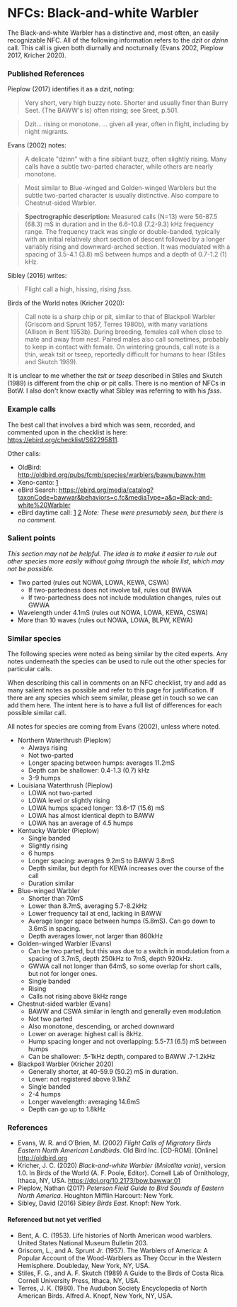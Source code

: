 # NFCs: Black-and-white Warbler

The Black-and-white Warbler has a distinctive and, most often, an easily recognizable NFC. All of the following information refers to the _dzit_ or _dzinn_ call. This call is given both diurnally and nocturnally (Evans 2002, Pieplow 2017, Kricher 2020).

### Published References

Pieplow (2017) identifies it as a _dzit_, noting:

> Very short, very high buzzy note. Shorter and usually finer than Burry Seet. {The BAWW's is} often rising; see Sreet, p.501.

> Dzit... rising or monotone. ... given all year, often in flight, including by night migrants.

Evans (2002) notes:

> A delicate "dzinn" with a fine sibilant buzz, often slightly rising. Many calls have a subtle two-parted character, while others are nearly monotone.

> Most similar to Blue-winged and Golden-winged Warblers but the subtle two-parted character is usually distinctive. Also compare to Chestnut-sided Warbler.

> **Spectrographic description:** Measured calls (N=13) were 56-87.5 (68.3) mS in duration and in the 6.6-10.8 (7.2-9.3) kHz frequency range. The frequency track was single or double-banded, typically with an initial relatively short section of descent followed by a longer variably rising and downward-arched section. It was modulated with a spacing of 3.5-4.1 (3.8) mS between humps and a depth of 0.7-1.2 (1) kHz.

Sibley (2016) writes:

> Flight call a high, hissing, rising _fsss._

Birds of the World notes (Kricher 2020):

> Call note is a sharp chip or pit, similar to that of Blackpoll Warbler (Griscom and Sprunt 1957, Terres 1980b), with many variations (Allison in Bent 1953b). During breeding, females call when close to mate and away from nest. Paired males also call sometimes, probably to keep in contact with female. On wintering grounds, call note is a thin, weak tsit or tseep, reportedly difficult for humans to hear (Stiles and Skutch 1989).

It is unclear to me whether the _tsit_ or _tseep_ described in Stiles and Skutch (1989) is different from the chip or pit calls. There is no mention of NFCs in BotW. I also don't know exactly what Sibley was referring to with his _fsss_.

### Example calls

The best call that involves a bird which was seen, recorded, and commented upon in the checklist is here: https://ebird.org/checklist/S62295811.

Other calls:

- OldBird: http://oldbird.org/pubs/fcmb/species/warblers/baww/baww.htm
- Xeno-canto: [1](https://www.xeno-canto.org/550454)
- eBird Search: https://ebird.org/media/catalog?taxonCode=bawwar&behaviors=c,fc&mediaType=a&q=Black-and-white%20Warbler
- eBird daytime call: [1](https://macaulaylibrary.org/asset/234433151) [2](https://macaulaylibrary.org/asset/227148391) _Note: These were presumably seen, but there is no comment._

### Salient points

_This section may not be helpful. The idea is to make it easier to rule out other species more easily without going through the whole list, which may not be possible._

- Two parted (rules out NOWA, LOWA, KEWA, CSWA)
  - If two-partedness does not involve tail, rules out BWWA
  - If two-partedness does not include modulation changes, rules out GWWA
- Wavelength under 4.1mS (rules out NOWA, LOWA, KEWA, CSWA)
- More than 10 waves (rules out NOWA, LOWA, BLPW, KEWA)

### Similar species

The following species were noted as being similar by the cited experts. Any notes underneath the species can be used to rule out the other species for particular calls.

When describing this call in comments on an NFC checklist, try and add as many salient notes as possible and refer to this page for justification. If there are any species which seem similar, please get in touch so we can add them here. The intent here is to have a full list of differences for each possible similar call.

All notes for species are coming from Evans (2002), unless where noted.

- Northern Waterthrush (Pieplow)
  - Always rising
  - Not two-parted
  - Longer spacing between humps: averages 11.2mS
  - Depth can be shallower: 0.4-1.3 (0.7) kHz
  - 3-9 humps
- Louisiana Waterthrush (Pieplow)
  - LOWA not two-parted
  - LOWA level or slightly rising
  - LOWA humps spaced longer: 13.6-17 (15.6) mS
  - LOWA has almost identical depth to BAWW
  - LOWA has an average of 4.5 humps
- Kentucky Warbler (Pieplow)
  - Single banded
  - Slightly rising
  - 6 humps
  - Longer spacing: averages 9.2mS to BAWW 3.8mS
  - Depth similar, but depth for KEWA increases over the course of the call
  - Duration similar
- Blue-winged Warbler
  - Shorter than 70mS
  - Lower than 8.7mS, averaging 5.7-8.2kHz
  - Lower frequency tail at end, lacking in BAWW
  - Average longer space between humps (5.8mS). Can go down to 3.6mS in spacing.
  - Depth averages lower, not larger than 860kHz
- Golden-winged Warbler (Evans)
  - Can be two parted, but this was due to a switch in modulation from a spacing of 3.7mS, depth 250kHz to 7mS, depth 920kHz.
  - GWWA call not longer than 64mS, so some overlap for short calls, but not for longer ones.
  - Single banded
  - Rising
  - Calls not rising above 8kHz range
- Chestnut-sided warbler (Evans)
  - BAWW and CSWA similar in length and generally even modulation
  - Not two parted
  - Also monotone, descending, or arched downward
  - Lower on average: highest call is 8kHz.
  - Hump spacing longer and not overlapping:  5.5-7.1 (6.5) mS between humps
  - Can be shallower: .5-1kHz depth, compared to BAWW .7-1.2kHz
- Blackpoll Warbler (Kricher 2020)
  - Generally shorter, at 40-59.9 (50.2) mS in duration.
  - Lower: not registered above 9.1khZ
  - Single banded
  - 2-4 humps
  - Longer wavelength: averaging 14.6mS
  - Depth can go up to 1.8kHz

### References

* Evans, W. R. and O’Brien, M. (2002) _Flight Calls of Migratory Birds Eastern North American Landbirds_. Old Bird Inc. [CD-ROM]. [Online] http://oldbird.org
* Kricher, J. C. (2020) _Black-and-white Warbler (Mniotilta varia)_, version 1.0. In Birds of the World (A. F. Poole, Editor). Cornell Lab of Ornithology, Ithaca, NY, USA. https://doi.org/10.2173/bow.bawwar.01
* Pieplow, Nathan (2017) _Peterson Field Guide to Bird Sounds of Eastern North America_. Houghton Mifflin Harcourt: New York.
* Sibley, David (2016) _Sibley Birds East_. Knopf: New York.

#### Referenced but not yet verified

* Bent, A. C. (1953). Life histories of North American wood warblers. United States National Museum Bulletin 203.
* Griscom, L., and A. Sprunt Jr. (1957). The Warblers of America: A Popular Account of the Wood-Warblers as They Occur in the Western Hemisphere. Doubleday, New York, NY, USA.
* Stiles, F. G., and A. F. Skutch (1989) A Guide to the Birds of Costa Rica. Cornell University Press, Ithaca, NY, USA.
* Terres, J. K. (1980). The Audubon Society Encyclopedia of North American Birds. Alfred A. Knopf, New York, NY, USA.
